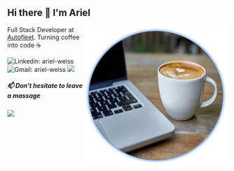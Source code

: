 <p align="center">
  
## Hi there 👋 I'm Ariel

<img align='right' src="https://github.com/ariel-weiss/ariel-weiss/blob/master/Picture2.png" width=330>
</p>




Full Stack Developer at [Autofleet](https://autofleet.io/). Turning coffee into code :coffee:

![Linkedin: ariel-weiss](https://img.shields.io/badge/-linkedin-blue?style=flat-square&logo=Linkedin&logoColor=white&link=https://www.linkedin.com/in/ariel-weiss/)
![Gmail: ariel-weiss](https://img.shields.io/badge/-gmail-red?style=flat-square&logo=Gmail&logoColor=white&link=mailto:ariel.we42@gmail.com)
![](https://visitor-badge.glitch.me/badge?page_id=ariel-weiss)

##### 📫 Don't hesitate to leave a massage

<p>
  <img src ="https://github-readme-stats.vercel.app/api/top-langs/?username=ariel-weiss&layout=compact&hide_border=true&langs_count=10&hide=HTML,css">
</p>



<!--
**ariel-weiss/ariel-weiss** is a ✨ _special_ ✨ repository because its `README.md` (this file) appears on your GitHub profile.

Here are some ideas to get you started:

- 🔭 I’m currently working on ...
- 🌱 I’m currently learning ...
- 👯 I’m looking to collaborate on ...
- 🤔 I’m looking for help with ...
- 💬 Ask me about ...
- 📫 How to reach me: ...
- 😄 Pronouns: ...
- ⚡ Fun fact: ....
-->
